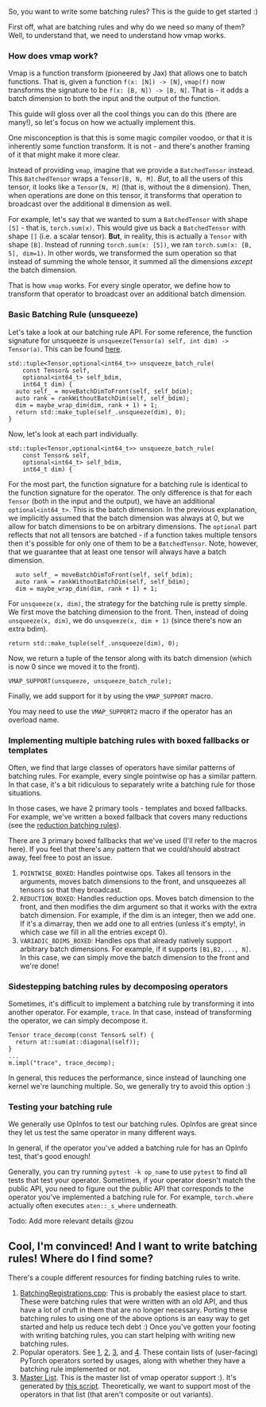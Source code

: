 So, you want to write some batching rules? This is the guide to get started :)

First off, what are batching rules and why do we need so many of them? Well, to understand that, we need to understand how vmap works.

### How does vmap work?
Vmap is a function transform (pioneered by Jax) that allows one to batch functions. That is, given a function `f(x: [N]) -> [N]`, `vmap(f)` now transforms the signature to be `f(x: [B, N]) -> [B, N]`. That is - it adds a batch dimension to both the input and the output of the function.

This guide will gloss over all the cool things you can do this (there are many!), so let's focus on how we actually implement this.

One misconception is that this is some magic compiler voodoo, or that it is inherently some function transform. It is not - and there's another framing of it that might make it more clear.

Instead of providing `vmap`, imagine that we provide a `BatchedTensor` instead. This `BatchedTensor` wraps a `Tensor[B, N, M]`. *But*, to all the users of this tensor, it looks like a `Tensor[N, M]` (that is, without the `B` dimension). Then, when operations are done on this tensor, it transforms that operation to broadcast over the additional `B` dimension as well.

For example, let's say that we wanted to sum a `BatchedTensor` with shape `[5]` - that is, `torch.sum(x)`. This would give us back a `BatchedTensor` with shape `[]` (i.e. a scalar tensor). **But**, in reality, this is actually a `Tensor` with shape `[B]`. Instead of running `torch.sum(x: [5])`, we ran `torch.sum(x: [B, 5], dim=1)`. In other words, we transformed the sum operation so that instead of summing the whole tensor, it summed all the dimensions *except* the batch dimension.

That is how `vmap` works. For every single operator, we define how to transform that operator to broadcast over an additional batch dimension.

### Basic Batching Rule (unsqueeze)
Let's take a look at our batching rule API. For some reference, the function signature for unsqueeze is `unsqueeze(Tensor(a) self, int dim) -> Tensor(a)`. This can be found [here](https://github.com/pytorch/pytorch/blob/master/aten/src/ATen/functorch/BatchRulesViews.cpp).
```
std::tuple<Tensor,optional<int64_t>> unsqueeze_batch_rule(
    const Tensor& self,
    optional<int64_t> self_bdim,
    int64_t dim) {
  auto self_ = moveBatchDimToFront(self, self_bdim);
  auto rank = rankWithoutBatchDim(self, self_bdim);
  dim = maybe_wrap_dim(dim, rank + 1) + 1;
  return std::make_tuple(self_.unsqueeze(dim), 0);
}
```
Now, let's look at each part individually.
```
std::tuple<Tensor,optional<int64_t>> unsqueeze_batch_rule(
    const Tensor& self,
    optional<int64_t> self_bdim,
    int64_t dim) {
```
For the most part, the function signature for a batching rule is identical to the function signature for the operator. The only difference is that for each `Tensor` (both in the input and the output), we have an additional `optional<int64_t>`. This is the batch dimension. In the previous explanation, we implicitly assumed that the batch dimension was always at 0, but we allow for batch dimensions to be on arbitrary dimensions. The `optional` part reflects that not all tensors are batched - if a function takes multiple tensors then it's possible for only one of them to be a `BatchedTensor`. Note, however, that we guarantee that at least one tensor will always have a batch dimension.

```
  auto self_ = moveBatchDimToFront(self, self_bdim);
  auto rank = rankWithoutBatchDim(self, self_bdim);
  dim = maybe_wrap_dim(dim, rank + 1) + 1;
```
For `unsqueeze(x, dim)`, the strategy for the batching rule is pretty simple. We first move the batching dimension to the front. Then, instead of doing `unsqueeze(x, dim)`, we do `unsqueeze(x, dim + 1)` (since there's now an extra bdim).

```
return std::make_tuple(self_.unsqueeze(dim), 0);
```
Now, we return a tuple of the tensor along with its batch dimension (which is now 0 since we moved it to the front).

```
VMAP_SUPPORT(unsqueeze, unsqueeze_batch_rule);
```
Finally, we add support for it by using the `VMAP_SUPPORT` macro.

You may need to use the `VMAP_SUPPORT2` macro if the operator has an overload name.

### Implementing multiple batching rules with boxed fallbacks or templates
Often, we find that large classes of operators have similar patterns of batching rules. For example, every single pointwise op has a similar pattern. In that case, it's a bit ridiculous to separately write a batching rule for those situations.

In those cases, we have 2 primary tools - templates and boxed fallbacks. For example, we've written a boxed fallback that covers many reductions (see the [reduction batching rules](https://github.com/pytorch/pytorch/blob/master/aten/src/ATen/functorch/BatchRulesReduceOps.cpp)).

There are 3 primary boxed fallbacks that we've used (I'll refer to the macros here). If you feel that there's any pattern that we could/should abstract away, feel free to post an issue.

1. `POINTWISE_BOXED`: Handles pointwise ops. Takes all tensors in the arguments, moves batch dimensions to the front, and unsqueezes all tensors so that they broadcast.
2. `REDUCTION_BOXED`: Handles reduction ops. Moves batch dimension to the front, and then modifies the dim argument so that it works with the extra batch dimension. For example, if the dim is an integer, then we add one. If it's a dimarray, then we add one to all entries (unless it's empty!, in which case we fill in all the entries except 0).
3. `VARIADIC_BDIMS_BOXED`: Handles ops that already natively support arbitrary batch dimensions. For example, if it supports `[B1,B2,..., N]`. In this case, we can simply move the batch dimension to the front and we're done!

### Sidestepping batching rules by decomposing operators
Sometimes, it's difficult to implement a batching rule by transforming it into another operator. For example, `trace`. In that case, instead of transforming the operator, we can simply decompose it.

```
Tensor trace_decomp(const Tensor& self) {
  return at::sum(at::diagonal(self));
}
...
m.impl("trace", trace_decomp);
```
In general, this reduces the performance, since instead of launching one kernel we're launching multiple. So, we generally try to avoid this option :)

### Testing your batching rule
We generally use OpInfos to test our batching rules. OpInfos are great since they let us test the same operator in many different ways.

In general, if the operator you've added a batching rule for has an OpInfo test, that's good enough!

Generally, you can try running `pytest -k op_name` to use `pytest` to find all tests that test your operator. Sometimes, if your operator doesn't match the public API, you need to figure out the public API that corresponds to the operator you've implemented a batching rule for. For example, `torch.where` actually often executes `aten::_s_where` underneath.

Todo: Add more relevant details @zou

## Cool, I'm convinced! And I want to write batching rules! Where do I find some?
There's a couple different resources for finding batching rules to write.

1. [BatchingRegistrations.cpp](https://github.com/pytorch/pytorch/blob/master/aten/src/ATen/functorch/LegacyBatchingRegistrations.cpp): This is probably the easiest place to start. These were batching rules that were written with an old API, and thus have a lot of cruft in them that are no longer necessary. Porting these batching rules to using one of the above options is an easy way to get started and help us reduce tech debt :) Once you've gotten your footing with writing batching rules, you can start helping with writing new batching rules.
2. Popular operators. See [1](https://github.com/pytorch/functorch/issues/112), [2](https://github.com/pytorch/functorch/issues/101), [3](https://github.com/pytorch/functorch/issues/102), and [4](https://github.com/pytorch/functorch/issues/102). These contain lists of (user-facing) PyTorch operators sorted by usages, along with whether they have a batching rule implemented or not.
3. [Master List](https://docs.google.com/spreadsheets/d/1Sp4HUjxwMifS5oDQg0yvjqk7hKOpCfKO4jWH4MTGP-k/edit#gid=0). This is the master list of vmap operator support :). It's generated by [this script](op_analysis/gen_data.py). Theoretically, we want to support most of the operators in that list (that aren't composite or out variants).
